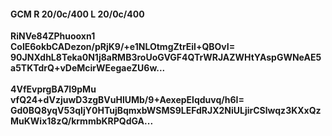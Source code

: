 #### GCM R 20/0c/400 L 20/0c/400
**RiNVe84ZPhuooxn1**<br/>**ColE6okbCADezon/pRjK9/+e1NLOtmgZtrEil+QBOvI=**<br/>**90JNXdhL8Teka0N1j8aRMB3roUoGVGF4QTrWRJAZWHtYAspGWNeAE5a5TKTdrQ+vDeMcirWEegaeZU6w...**<br/><br/>
**4VfEvprgBA7I9pMu**<br/>**vfQ24+dVzjuwD3zgBVuHlUMb/9+AexepElqduvq/h6I=**<br/>**Gd0BQ8yqV53qIjY0HTujBqmxbWSMS9LEFdRJX2NiULjirCSlwqz3KXxQzMuKWix18zQ/krmmbKRPQdGA...**